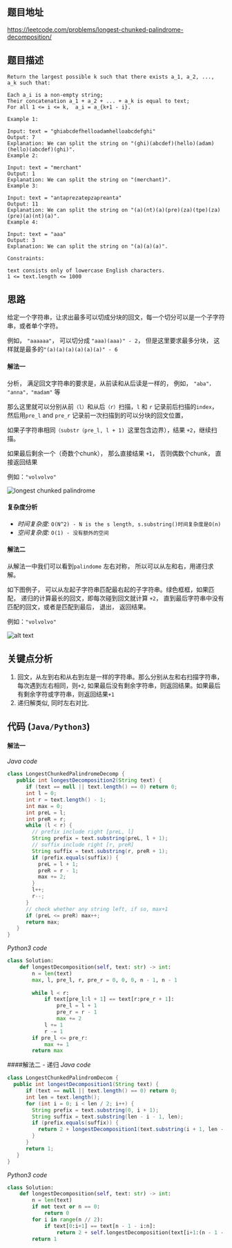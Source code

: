 
## 题目地址
https://leetcode.com/problems/longest-chunked-palindrome-decomposition/

## 题目描述

```
Return the largest possible k such that there exists a_1, a_2, ..., a_k such that:
   
Each a_i is a non-empty string;
Their concatenation a_1 + a_2 + ... + a_k is equal to text;
For all 1 <= i <= k,  a_i = a_{k+1 - i}.

Example 1:

Input: text = "ghiabcdefhelloadamhelloabcdefghi"
Output: 7
Explanation: We can split the string on "(ghi)(abcdef)(hello)(adam)(hello)(abcdef)(ghi)".
Example 2:

Input: text = "merchant"
Output: 1
Explanation: We can split the string on "(merchant)".
Example 3:

Input: text = "antaprezatepzapreanta"
Output: 11
Explanation: We can split the string on "(a)(nt)(a)(pre)(za)(tpe)(za)(pre)(a)(nt)(a)".
Example 4:

Input: text = "aaa"
Output: 3
Explanation: We can split the string on "(a)(a)(a)".

Constraints:

text consists only of lowercase English characters.
1 <= text.length <= 1000
```

## 思路
给定一个字符串，让求出最多可以切成分块的回文，每一个切分可以是一个子字符串，或者单个字符。

例如， `"aaaaaa"`， 可以切分成 `"aaa)(aaa)" - 2`， 但是这里要求最多分块， 这样就是最多的`"(a)(a)(a)(a)(a)(a)" - 6`

#### 解法一

分析， 满足回文字符串的要求是，从前读和从后读是一样的， 例如， `"aba"， "anna"，"madam"` 等

那么这里就可以分别从前`（l）`和从后`（r）`扫描，`l` 和 `r` 记录前后扫描的`index`， 然后用`pre_l` and `pre_r` 记录前一次扫描到的可以分块的回文位置，

如果子字符串相同`（substr（pre_l, l + 1) `这里包含边界），结果 `+2`，继续扫描。

如果最后剩余一个（奇数个chunk）， 那么直接结果 `+1`， 否则偶数个chunk， 直接返回结果

例如：`"volvolvo"`

![longest chunked palindrome](../../assets/google/chunked_palindrom.png)

#### 复杂度分析
- *时间复杂度:* `O(N^2) - N is the s length, s.substring()时间复杂度是O(n)`
- *空间复杂度:* `O(1) - 没有额外的空间`

#### 解法二

从解法一中我们可以看到`palindome` 左右对称， 所以可以从左和右，用递归求解。

如下图例子， 可以从左起子字符串匹配最右起的子字符串。绿色框框，如果匹配， 递归的计算最长的回文，即每次碰到回文就计算 `+2`，
直到最后字符串中没有匹配的回文，或者是匹配到最后， 退出， 返回结果。

例如：`"volvolvo"`

![alt text](../../assets/google/chunked_palindrom_recusive.png)

## 关键点分析
1. 回文，从左到右和从右到左是一样的字符串。那么分别从左和右扫描字符串，每次遇到左右相同，则`+2`, 如果最后没有剩余字符串，则返回结果。如果最后有剩余字符或字符串，则返回结果`+1`
2. 递归解类似, 同时左右对比.

## 代码 (`Java/Python3`)
#### 解法一
*Java code* 
```java
class LongestChunkedPalindromeDecomp {
   public int longestDecomposition2(String text) {
      if (text == null || text.length() == 0) return 0;
      int l = 0;
      int r = text.length() - 1;
      int max = 0;
      int preL = l;
      int preR = r;
      while (l < r) {
        // prefix include right [preL, l]
        String prefix = text.substring(preL, l + 1);
        // suffix include right [r, preR]
        String suffix = text.substring(r, preR + 1);
        if (prefix.equals(suffix)) {
          preL = l + 1;
          preR = r - 1;
          max += 2;
        }
        l++;
        r--;
      }
      // check whether any string left, if so, max+1
      if (preL <= preR) max++;
      return max;
   }
}
```
*Python3 code*
```python
class Solution:
    def longestDecomposition(self, text: str) -> int:
        n = len(text)
        max, l, pre_l, r, pre_r = 0, 0, 0, n - 1, n - 1
        
        while l < r:
            if text[pre_l:l + 1] == text[r:pre_r + 1]:
                pre_l = l + 1
                pre_r = r - 1
                max += 2
            l += 1
            r -= 1
        if pre_l <= pre_r:
            max += 1
        return max
```

####解法二 - 递归
*Java code* 
```java
class LongestChunkedPalindromDecom {
  public int longestDecomposition1(String text) {
      if (text == null || text.length() == 0) return 0;
      int len = text.length();
      for (int i = 0; i < len / 2; i++) {
        String prefix = text.substring(0, i + 1);
        String suffix = text.substring(len - i - 1, len);
        if (prefix.equals(suffix)) {
          return 2 + longestDecomposition1(text.substring(i + 1, len - i - 1));
        }
      }
      return 1;
   }
}
```

*Python3 code*
```python
class Solution:
    def longestDecomposition(self, text: str) -> int:
        n = len(text)
        if not text or n == 0:
            return 0
        for i in range(n // 2):
            if text[0:i+1] == text[n - 1 - i:n]:
                return 2 + self.longestDecomposition(text[i+1:(n - 1 - i)])
        return 1
```


